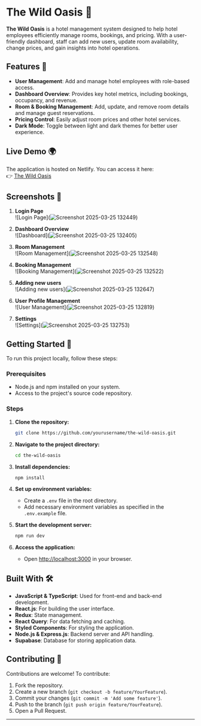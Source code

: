 # The Wild Oasis 🏨

**The Wild Oasis** is a hotel management system designed to help hotel employees efficiently manage rooms, bookings, and pricing. With a user-friendly dashboard, staff can add new users, update room availability, change prices, and gain insights into hotel operations.

## Features 🌟

- **User Management**: Add and manage hotel employees with role-based access.
- **Dashboard Overview**: Provides key hotel metrics, including bookings, occupancy, and revenue.
- **Room & Booking Management**: Add, update, and remove room details and manage guest reservations.
- **Pricing Control**: Easily adjust room prices and other hotel services.
- **Dark Mode**: Toggle between light and dark themes for better user experience.

## Live Demo 🌍

The application is hosted on Netlify. You can access it here:  
👉 [The Wild Oasis](https://the-wild-oasis-og.netlify.app)

## Screenshots 📸

1. **Login Page**  
   ![Login Page](![Screenshot 2025-03-25 132449](https://github.com/user-attachments/assets/0c1e076f-7b47-4f1b-a471-d54098089768))
   
3. **Dashboard Overview**  
   ![Dashboard](![Screenshot 2025-03-25 132405](https://github.com/user-attachments/assets/809d113b-e764-4e10-9ebc-ecc6de409e20))  

4. **Room Management**  
   ![Room Management](![Screenshot 2025-03-25 132548](https://github.com/user-attachments/assets/2fcf9196-785f-47dc-8fbf-fa877460084b))  

5. **Booking Management**  
   ![Booking Management](![Screenshot 2025-03-25 132522](https://github.com/user-attachments/assets/c98495f0-a0c6-4f9f-9cbc-0939bc40dfb5))
   
6. **Adding new users**  
   ![Adding new users](![Screenshot 2025-03-25 132647](https://github.com/user-attachments/assets/d2f84121-8f1e-4e31-ad1c-0f8034130fb9))
   
7. **User Profile Management**  
   ![User Management](![Screenshot 2025-03-25 132819](https://github.com/user-attachments/assets/4885d562-6faf-43c2-9482-d167973b6727))
   
8. **Settings**  
   ![Settings](![Screenshot 2025-03-25 132753](https://github.com/user-attachments/assets/948829fa-b7f8-43c0-ab39-bd2b1d62e9f5))

## Getting Started 🚀

To run this project locally, follow these steps:

### Prerequisites

- Node.js and npm installed on your system.
- Access to the project's source code repository.

### Steps

1. **Clone the repository:**  
   ```bash  
   git clone https://github.com/yourusername/the-wild-oasis.git  
   ```  

2. **Navigate to the project directory:**  
   ```bash  
   cd the-wild-oasis  
   ```  

3. **Install dependencies:**  
   ```bash  
   npm install  
   ```  

4. **Set up environment variables:**  
   - Create a `.env` file in the root directory.  
   - Add necessary environment variables as specified in the `.env.example` file.  

5. **Start the development server:**  
   ```bash  
   npm run dev  
   ```  

6. **Access the application:**  
   - Open [http://localhost:3000](http://localhost:3000) in your browser.  

## Built With 🛠  

- **JavaScript & TypeScript**: Used for front-end and back-end development.  
- **React.js**: For building the user interface.  
- **Redux**: State management.  
- **React Query**: For data fetching and caching.  
- **Styled Components**: For styling the application.  
- **Node.js & Express.js**: Backend server and API handling.  
- **Supabase**: Database for storing application data.  

## Contributing 🤝  

Contributions are welcome! To contribute:  

1. Fork the repository.  
2. Create a new branch (`git checkout -b feature/YourFeature`).  
3. Commit your changes (`git commit -m 'Add some feature'`).  
4. Push to the branch (`git push origin feature/YourFeature`).  
5. Open a Pull Request.  

---
